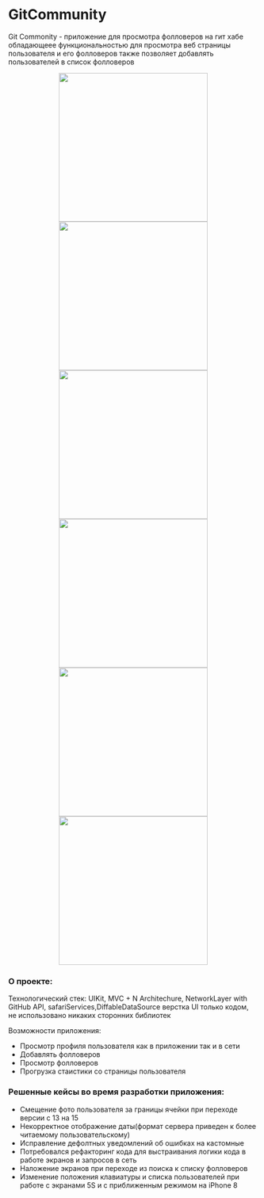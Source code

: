 # GitCommunity
Git Commonity - приложение для просмотра фолловеров на гит хабе обладающеее функциональностью для просмотра веб страницы пользователя
и его фолловеров также позволяет добавлять пользователей в список фолловеров
<div align="center">
<img src="https://github.com/Maximercurius/GitCommunity/blob/main/Screen%20Shots/GCFollowers%201.png" width="300px"/>
<img src="https://github.com/Maximercurius/GitCommunity/blob/main/Screen%20Shots/GCFollowers%202.png" width="300px"/>
<img src="https://github.com/Maximercurius/GitCommunity/blob/main/Screen%20Shots/GCFollowers%203.png" width="300px"/>
<img src="https://github.com/Maximercurius/GitCommunity/blob/main/Screen%20Shots/GC%20Followers%204.png" width="300px"/>
<img src="https://github.com/Maximercurius/GitCommunity/blob/main/Screen%20Shots/GC%20Followers%205.png" width="300px"/>
<img src="https://github.com/Maximercurius/GitCommunity/blob/main/Screen%20Shots/GC%20Followers%206.png" width="300px"/>  
</div>

### О проекте:
Технологический стек: UIKit, MVC + N Architechure, NetworkLayer with GitHub API, safariServices,DiffableDataSource 
верстка UI только кодом, не использовано никаких сторонних библиотек

Возможности приложения:
- Просмотр профиля пользователя как в приложении так и в сети
- Добавлять фолловеров
- Просмотр фолловеров
- Прогрузка стаистики со страницы пользователя

### Решенные кейсы во время разработки приложения:
- Смещение фото пользователя за границы ячейки при переходе версии с 13 на 15
- Некорректное отображение даты(формат сервера приведен к более читаемому пользовательскому)
- Исправление дефолтных уведомлений об ошибках на кастомные
- Потребовался рефакторинг кода для выстраивания логики кода в работе экранов и запросов в сеть
- Наложение экранов при переходе из поиска к списку фолловеров
- Изменение положения клавиатуры и списка пользователей при работе с экранами 5S и с приближенным режимом на iPhone 8
